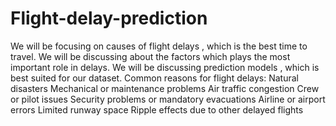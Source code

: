 # Flight-delay-prediction
 We will be focusing on causes of flight delays , which is the best time to travel.
We will be discussing about the factors which plays the most important role in delays.
We will be discussing prediction models , which is best suited for our dataset.
Common reasons for flight delays:
Natural disasters
Mechanical or maintenance problems
Air traffic congestion
Crew or pilot issues
Security problems or mandatory evacuations
Airline or airport errors
Limited runway space
Ripple effects due to other delayed flights
 

